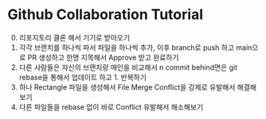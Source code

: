 # Github Collaboration Tutorial

0. 리포지토리 클론 해서 기기로 받아오기
1. 각각 브랜치를 하나씩 파서 파일을 하나씩 추가, 이후 branch로 push 하고 main으로 PR 생성하고 한명 지목해서 Approve 받고 완료하기
2. 다른 사람들은 자신의 브랜치랑 매인을 비교해서 n commit behind면은 git rebase을 통해서 업데이트 하고 1. 반복하기
3. 하나 Rectangle 파일을 생성해서 File Merge Conflict을 강제로 유발해서 해결해보기
4. 다른 파일들을 rebase 없이 바로 Conflict 유발해서 해소해보기
